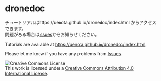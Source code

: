 # dronedoc
チュートリアルはhttps://uenota.github.io/dronedoc/index.html からアクセスできます。  
問題がある場合は[Issues](https://github.com/uenota/dronedoc/issues)からお知らせください。

Tutorials are available at https://uenota.github.io/dronedoc/index.html.

Please let me know if you have any problems from [Issues](https://github.com/uenota/dronedoc/issues).

<a rel="license" href="http://creativecommons.org/licenses/by/4.0/"><img alt="Creative Commons License" style="border-width:0" src="https://i.creativecommons.org/l/by/4.0/88x31.png" /></a><br />This work is licensed under a <a rel="license" href="http://creativecommons.org/licenses/by/4.0/">Creative Commons Attribution 4.0 International License</a>.
